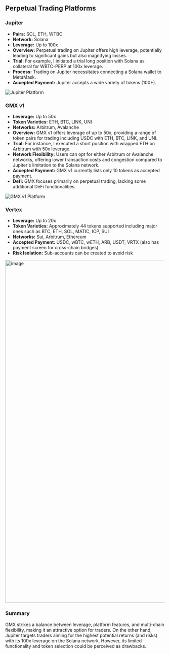 ## Perpetual Trading Platforms

### Jupiter

- **Pairs:** SOL, ETH, WTBC
- **Network:** Solana
- **Leverage:** Up to 100x
- **Overview:** Perpetual trading on Jupiter offers high leverage, potentially leading to significant gains but also magnifying losses.
- **Trial:** For example, I initiated a trial long position with Solana as collateral for WBTC-PERP at 100x leverage. 
- **Process:** Trading on Jupiter necessitates connecting a Solana wallet to MetaMask.
- **Accepted Payment:** Jupiter accepts a wide variety of tokens (100+).

![Jupiter Platform](https://github.com/harmony-one/h/assets/27670355/c6a58ffb-372c-4f46-b628-202d2bd8c0f9)

### GMX v1

- **Leverage:** Up to 50x
- **Token Varieties:** ETH, BTC, LINK, UNI
- **Networks:** Arbitrum, Avalanche
- **Overview:** GMX v1 offers leverage of up to 50x, providing a range of token pairs for trading including USDC with ETH, BTC, LINK, and UNI. 
- **Trial:** For instance, I executed a short position with wrapped ETH on Arbitrum with 50x leverage.
- **Network Flexibility:** Users can opt for either Arbitrum or Avalanche networks, offering lower transaction costs and congestion compared to Jupiter's limitation to the Solana network.
- **Accepted Payment:** GMX v1 currently lists only 10 tokens as accepted payment.
- **Defi:** GMX focuses primarily on perpetual trading, lacking some additional DeFi functionalities.

![GMX v1 Platform](https://github.com/harmony-one/h/assets/27670355/0bc93dca-27a2-40bf-82aa-d63d3c3fb917)

### Vertex
- **Leverage:** Up to 20x
- **Token Varieties:** Approximately 44 tokens supported including major ones such as BTC, ETH, SOL, MATIC, ICP, SUI
- **Networks:** Sui, Arbitrum, Ethereum
- **Accepted Payment:** USDC, wBTC, wETH, ARB, USDT, VRTX (also has payment screen for cross-chain bridges)
- **Risk Isolation:** Sub-accounts can be created to avoid risk
<img width="1080" alt="image" src="https://github.com/harmony-one/h/assets/27670355/b2d5ee5c-6342-4fb3-9674-22ed7b843dd2">


### Summary
GMX strikes a balance between leverage, platform features, and multi-chain flexibility, making it an attractive option for traders. On the other hand, Jupiter targets traders aiming for the highest potential returns (and risks) with its 100x leverage on the Solana network. However, its limited functionality and token selection could be perceived as drawbacks.
